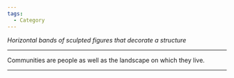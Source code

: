 ```yaml
---
tags:
  - Category
---
```

*Horizontal bands of sculpted figures that decorate a structure* 

---

Communities are people as well as the landscape on which they live.

--- 
